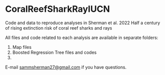 # CoralReefSharkRayIUCN

Code and data to reproduce analyses in Sherman et al. 2022 Half a century of rising extinction risk of coral reef sharks and rays

All files and code related to each analysis are available in separate folders:
1. Map files
2. Boosted Regression Tree files and codes
3. 


E-mail sammsherman27@gmail.com if you have questions.
